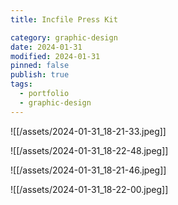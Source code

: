 ```yaml
---
title: Incfile Press Kit

category: graphic-design
date: 2024-01-31
modified: 2024-01-31
pinned: false
publish: true
tags:
  - portfolio
  - graphic-design
---
```


![[/assets/2024-01-31_18-21-33.jpeg]]

![[/assets/2024-01-31_18-22-48.jpeg]]

![[/assets/2024-01-31_18-21-46.jpeg]]

![[/assets/2024-01-31_18-22-00.jpeg]]
